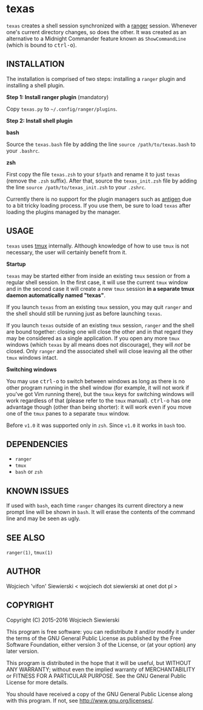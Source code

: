 texas
=====

`texas` creates a shell session synchronized with a [ranger][1]
session. Whenever one's current directory changes, so does the
other. It was created as an alternative to a Midnight Commander
feature known as `ShowCommandLine` (which is bound to
<kbd>ctrl-o</kbd>).

[1]: https://github.com/hut/ranger

INSTALLATION
------------

The installation is comprised of two steps: installing a `ranger`
plugin and installing a shell plugin.

**Step 1: Install ranger plugin** (mandatory)

Copy `texas.py` to `~/.config/ranger/plugins`.

**Step 2: Install shell plugin**

**bash**

Source the `texas.bash` file by adding the line `source
/path/to/texas.bash` to your `.bashrc`.

**zsh**

First copy the file `texas.zsh` to your `$fpath` and rename it to just
`texas` (remove the `.zsh` suffix). After that, source the
`texas_init.zsh` file by adding the line `source
/path/to/texas_init.zsh` to your `.zshrc`.

Currently there is no support for the plugin managers such as
[antigen](https://github.com/zsh-users/antigen) due to a bit tricky
loading process. If you use them, be sure to load `texas` after
loading the plugins managed by the manager.

USAGE
-----

`texas` uses [tmux][2] internally. Although knowledge of how to use
`tmux` is not necessary, the user will certainly benefit from it.

[2]: http://tmux.github.io/

**Startup**

`texas` may be started either from inside an existing `tmux` session
or from a regular shell session. In the first case, it will use the
current `tmux` window and in the second case it will create a new
`tmux` session **in a separate tmux daemon automatically named
"texas"**.

If you launch `texas` from an existing `tmux` session, you may quit
`ranger` and the shell should still be running just as before
launching `texas`.

If you launch `texas` outside of an existing `tmux` session, `ranger`
and the shell are bound together: closing one will close the other and
in that regard they may be considered as a single application. If you
open any more `tmux` windows (which `texas` by all means does not
discourage), they will *not* be closed. Only `ranger` and the
associated shell will close leaving all the other `tmux` windows
intact.

**Switching windows**

You may use <kbd>ctrl-o</kbd> to switch between windows as long as
there is no other program running in the shell window (for example, it
will not work if you've got Vim running there), but the `tmux` keys
for switching windows will work regardless of that (please refer to
the `tmux` manual). <kbd>ctrl-o</kbd> has one advantage though (other
than being shorter): it will work even if you move one of the `tmux`
panes to a separate `tmux` window.

Before `v1.0` it was supported only in `zsh`. Since `v1.0` it works in
`bash` too.

DEPENDENCIES
------------

- `ranger`
- `tmux`
- `bash` or `zsh`

KNOWN ISSUES
------------

If used with `bash`, each time `ranger` changes its current directory
a new prompt line will be shown in `bash`. It will erase the contents
of the command line and may be seen as ugly.

SEE ALSO
--------

`ranger(1)`, `tmux(1)`

AUTHOR
------

Wojciech 'vifon' Siewierski < wojciech dot siewierski at onet dot pl >

COPYRIGHT
---------

Copyright (C) 2015-2016  Wojciech Siewierski

This program is free software: you can redistribute it and/or modify
it under the terms of the GNU General Public License as published by
the Free Software Foundation, either version 3 of the License, or
(at your option) any later version.

This program is distributed in the hope that it will be useful,
but WITHOUT ANY WARRANTY; without even the implied warranty of
MERCHANTABILITY or FITNESS FOR A PARTICULAR PURPOSE.  See the
GNU General Public License for more details.

You should have received a copy of the GNU General Public License
along with this program.  If not, see <http://www.gnu.org/licenses/>.
